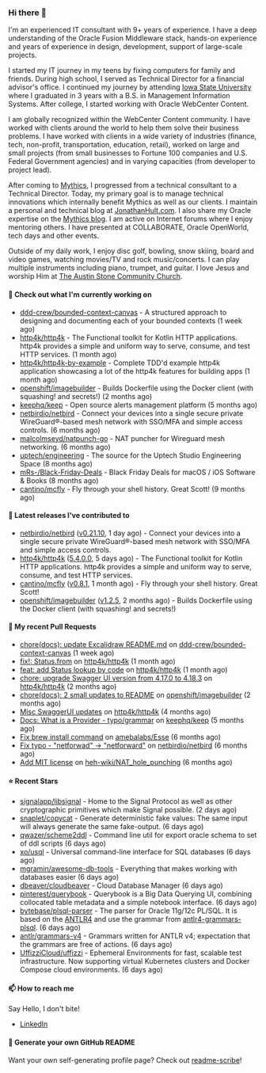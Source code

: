 ### Hi there 👋

I'm an experienced IT consultant with 9+ years of experience. I have a deep understanding of the Oracle Fusion Middleware stack, hands-on experience and years of experience in design, development, support of large-scale projects.

I started my IT journey in my teens by fixing computers for family and friends. During high school, I served as Technical Director for a financial advisor's office. I continued my journey by attending [Iowa State University](iastate.edu) where I graduated in 3 years with a B.S. in Management Information Systems. After college, I started working with Oracle WebCenter Content.

I am globally recognized within the WebCenter Content community. I have worked with clients around the world to help them solve their business problems. I have worked with clients in a wide variety of industries (finance, tech, non-profit, transportation, education, retail), worked on large and small projects (from small businesses to Fortune 100 companies and U.S. Federal Government agencies) and in varying capacities (from developer to project lead).

After coming to [Mythics](https://www.mythics.com/), I progressed from a technical consultant to a Technical Director. Today, my primary goal is to manage technical innovations which internally benefit Mythics as well as our clients. I maintain a personal and technical blog at [JonathanHult.com](https://jonathanhult.com). I also share my Oracle expertise on the [Mythics blog](https://www.mythics.com/about/blog/). I am active on Internet forums where I enjoy mentoring others. I have presented at COLLABORATE, Oracle OpenWorld, tech days and other events.

Outside of my daily work, I enjoy disc golf, bowling, snow skiing, board and video games, watching movies/TV and rock music/concerts. I can play multiple instruments including piano, trumpet, and guitar. I love Jesus and worship Him at [The Austin Stone Community Church](https://austinstone.org/).

#### 👷 Check out what I'm currently working on

- [ddd-crew/bounded-context-canvas](https://github.com/ddd-crew/bounded-context-canvas) - A structured approach to designing and documenting each of your bounded contexts (1 week ago)
- [http4k/http4k](https://github.com/http4k/http4k) - The Functional toolkit for Kotlin HTTP applications. http4k provides a simple and uniform way to serve, consume, and test HTTP services. (1 month ago)
- [http4k/http4k-by-example](https://github.com/http4k/http4k-by-example) - Complete TDD&#39;d example http4k application showcasing a lot of the http4k features for building apps (1 month ago)
- [openshift/imagebuilder](https://github.com/openshift/imagebuilder) - Builds Dockerfile using the Docker client (with squashing! and secrets!) (2 months ago)
- [keephq/keep](https://github.com/keephq/keep) - Open source alerts management platform (5 months ago)
- [netbirdio/netbird](https://github.com/netbirdio/netbird) - Connect your devices into a single secure private WireGuard®-based mesh network with SSO/MFA and simple access controls. (6 months ago)
- [malcolmseyd/natpunch-go](https://github.com/malcolmseyd/natpunch-go) - NAT puncher for Wireguard mesh networking. (6 months ago)
- [uptech/engineering](https://github.com/uptech/engineering) - The source for the Uptech Studio Engineering Space (8 months ago)
- [mRs-/Black-Friday-Deals](https://github.com/mRs-/Black-Friday-Deals) - Black Friday Deals for macOS / iOS Software &amp; Books (8 months ago)
- [cantino/mcfly](https://github.com/cantino/mcfly) - Fly through your shell history. Great Scott! (9 months ago)

#### 🔭 Latest releases I've contributed to

- [netbirdio/netbird](https://github.com/netbirdio/netbird) ([v0.21.10](https://github.com/netbirdio/netbird/releases/tag/v0.21.10), 1 day ago) - Connect your devices into a single secure private WireGuard®-based mesh network with SSO/MFA and simple access controls.
- [http4k/http4k](https://github.com/http4k/http4k) ([5.4.0.0](https://github.com/http4k/http4k/releases/tag/5.4.0.0), 5 days ago) - The Functional toolkit for Kotlin HTTP applications. http4k provides a simple and uniform way to serve, consume, and test HTTP services.
- [cantino/mcfly](https://github.com/cantino/mcfly) ([v0.8.1](https://github.com/cantino/mcfly/releases/tag/v0.8.1), 1 month ago) - Fly through your shell history. Great Scott!
- [openshift/imagebuilder](https://github.com/openshift/imagebuilder) ([v1.2.5](https://github.com/openshift/imagebuilder/releases/tag/v1.2.5), 2 months ago) - Builds Dockerfile using the Docker client (with squashing! and secrets!)

#### 🔨 My recent Pull Requests

- [chore(docs): update Excalidraw README.md](https://github.com/ddd-crew/bounded-context-canvas/pull/47) on [ddd-crew/bounded-context-canvas](https://github.com/ddd-crew/bounded-context-canvas) (1 week ago)
- [fix!: Status.from](https://github.com/http4k/http4k/pull/920) on [http4k/http4k](https://github.com/http4k/http4k) (1 month ago)
- [feat: add Status lookup by code](https://github.com/http4k/http4k/pull/918) on [http4k/http4k](https://github.com/http4k/http4k) (1 month ago)
- [chore: upgrade Swagger UI version from 4.17.0 to 4.18.3](https://github.com/http4k/http4k/pull/903) on [http4k/http4k](https://github.com/http4k/http4k) (2 months ago)
- [chore(docs): 2 small updates to README](https://github.com/openshift/imagebuilder/pull/253) on [openshift/imagebuilder](https://github.com/openshift/imagebuilder) (2 months ago)
- [Misc SwaggerUI updates](https://github.com/http4k/http4k/pull/864) on [http4k/http4k](https://github.com/http4k/http4k) (4 months ago)
- [Docs: What is a Provider - typo/grammar](https://github.com/keephq/keep/pull/44) on [keephq/keep](https://github.com/keephq/keep) (5 months ago)
- [Fix brew install command](https://github.com/amebalabs/Esse/pull/18) on [amebalabs/Esse](https://github.com/amebalabs/Esse) (6 months ago)
- [Fix typo - &#34;netforwad&#34; -&gt; &#34;netforward&#34;](https://github.com/netbirdio/netbird/pull/647) on [netbirdio/netbird](https://github.com/netbirdio/netbird) (6 months ago)
- [Add MIT license](https://github.com/heh-wiki/NAT_hole_punching/pull/3) on [heh-wiki/NAT_hole_punching](https://github.com/heh-wiki/NAT_hole_punching) (6 months ago)

#### ⭐ Recent Stars

- [signalapp/libsignal](https://github.com/signalapp/libsignal) - Home to the Signal Protocol as well as other cryptographic primitives which make Signal possible. (2 days ago)
- [snaplet/copycat](https://github.com/snaplet/copycat) - Generate deterministic fake values: The same input will always generate the same fake-output. (6 days ago)
- [qwazer/scheme2ddl](https://github.com/qwazer/scheme2ddl) -  Command line util for export oracle schema to set of ddl scripts (6 days ago)
- [xo/usql](https://github.com/xo/usql) - Universal command-line interface for SQL databases (6 days ago)
- [mgramin/awesome-db-tools](https://github.com/mgramin/awesome-db-tools) - Everything that makes working with databases easier (6 days ago)
- [dbeaver/cloudbeaver](https://github.com/dbeaver/cloudbeaver) - Cloud Database Manager (6 days ago)
- [pinterest/querybook](https://github.com/pinterest/querybook) - Querybook is a Big Data Querying UI, combining collocated table metadata and a simple notebook interface. (6 days ago)
- [bytebase/plsql-parser](https://github.com/bytebase/plsql-parser) - The parser for Oracle 11g/12c PL/SQL. It is based on the [ANTLR4](https://github.com/antlr/antlr4) and use the grammar from [antlr4-grammars-plsql](https://github.com/antlr/grammars-v4/tree/master/sql/plsql). (6 days ago)
- [antlr/grammars-v4](https://github.com/antlr/grammars-v4) - Grammars written for ANTLR v4; expectation that the grammars are free of actions. (6 days ago)
- [UffizziCloud/uffizzi](https://github.com/UffizziCloud/uffizzi) - Ephemeral Environments for fast, scalable test infrastructure. Now supporting virtual Kubernetes clusters and Docker Compose cloud environments. (6 days ago)

#### 📫 How to reach me

Say Hello, I don't bite!

- [LinkedIn](https://www.linkedin.com/in/jonathanhult)

#### 📖 Generate your own GitHub README

Want your own self-generating profile page? Check out [readme-scribe](https://github.com/muesli/readme-scribe)!
